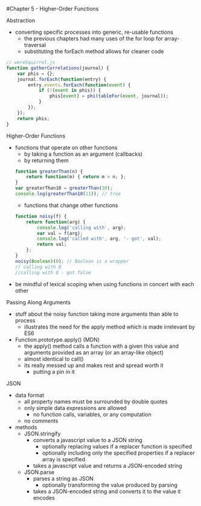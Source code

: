 #Chapter 5 - Higher-Order Functions

Abstraction
- converting specific processes into generic, re-usable functions
    - the previous chapters had many uses of the for loop for array-traversal
    - substituting the forEach method allows for cleaner code
```javascript
// wereSquirrel.js
function gatherCorrelations(journal) {
    var phis = {};
    journal.forEach(function(entry) {
        entry.events.forEach(function(event) {
            if (!(event in phis)) {
                phis[event] = phi(tableFor(event, journal));
            }
        });
    });
    return phis;
}
```

Higher-Order Functions
- functions that operate on other functions
    - by taking a function as an argument (callbacks)
    - by returning them
    ```javascript
    function greaterThan(n) {
        return function(m) { return m > n; };
    }
    var greaterThan10 = greaterThan(10);
    console.log(greaterThan10(11)); // true
    ```
    - functions that change other functions
    ```javascript
    function noisy(f) {
        return function(arg) {
            console.log('calling with', arg);
            var val = f(arg);
            console.log('called with', arg, '- got', val);
            return val;
        };
    }
    noisy(Boolean)(0); // Boolean is a wrapper
    // calling with 0
    //calling with 0 - got false
    ```
- be mindful of lexical scoping when using functions in concert with each other

Passing Along Arguments
- stuff about the noisy function taking more arguments than able to process
    - illustrates the need for the apply method which is made irrelevant by ES6
- Function.prototype.apply() (MDN)
    - the apply() method calls a function with a given this value and arguments provided as an array (or an array-like object)
    - almost identical to call()
    - its really messed up and makes rest and spread worth it
        - putting a pin in it

JSON
- data format
    - all property names must be surrounded by double quotes
    - only simple data expressions are allowed
        - no function calls, variables, or any computation
    - no comments
- methods
    - JSON.stringify
        - converts a javascript value to a JSON string
            - optionally replacing values if a replacer function is specified
            - optionally including only the specified properties if a replacer array is specified
        - takes a javascript value and returns a JSON-encoded string
    - JSON.parse
        - parses a string as JSON
            - optionally transforming the value produced by parsing
        - takes a JSON-encoded string and converts it to the value it encodes
